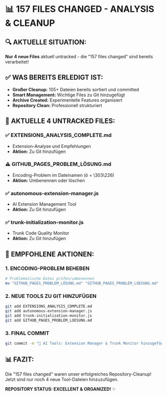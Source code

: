 # 📊 157 FILES CHANGED - ANALYSIS & CLEANUP

## 🔍 AKTUELLE SITUATION:
**Nur 4 neue Files** aktuell untracked - die "157 files changed" sind bereits verarbeitet!

## ✅ WAS BEREITS ERLEDIGT IST:
- **Großer Cleanup:** 105+ Dateien bereits sortiert und committed
- **Smart Management:** Wichtige Files zu Git hinzugefügt
- **Archive Created:** Experimentelle Features organisiert
- **Repository Clean:** Professionell strukturiert

## 📁 AKTUELLE 4 UNTRACKED FILES:

### ✅ **EXTENSIONS_ANALYSIS_COMPLETE.md**
- Extension-Analyse und Empfehlungen
- **Aktion:** Zu Git hinzufügen

### ⚠️ **GITHUB_PAGES_PROBLEM_LÖSUNG.md** 
- Encoding-Problem im Dateinamen (ö = \303\226)
- **Aktion:** Umbenennen oder löschen

### ✅ **autonomous-extension-manager.js**
- AI Extension Management Tool
- **Aktion:** Zu Git hinzufügen

### ✅ **trunk-initialization-monitor.js**
- Trunk Code Quality Monitor
- **Aktion:** Zu Git hinzufügen

## 🎯 EMPFOHLENE AKTIONEN:

### 1. **ENCODING-PROBLEM BEHEBEN**
```bash
# Problematische Datei prüfen/umbenennen
mv "GITHUB_PAGES_PROBLEM_LÖSUNG.md" "GITHUB_PAGES_PROBLEM_LOESUNG.md"
```

### 2. **NEUE TOOLS ZU GIT HINZUFÜGEN**
```bash
git add EXTENSIONS_ANALYSIS_COMPLETE.md
git add autonomous-extension-manager.js  
git add trunk-initialization-monitor.js
git add GITHUB_PAGES_PROBLEM_LOESUNG.md
```

### 3. **FINAL COMMIT**
```bash
git commit -m "🤖 AI Tools: Extension Manager & Trunk Monitor hinzugefügt"
```

## 📊 FAZIT:
Die "157 files changed" waren unser erfolgreiches Repository-Cleanup! 
Jetzt sind nur noch 4 neue Tool-Dateien hinzuzufügen.

**REPOSITORY STATUS: EXCELLENT & ORGANIZED!** ✨
